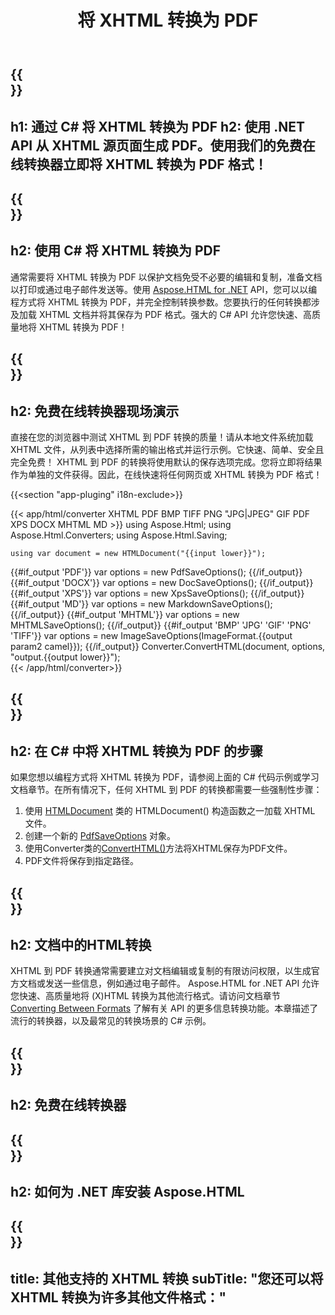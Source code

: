 ﻿---
translation: true
template: /templates/_template-conversion-child.md
title: 将 XHTML 转换为 PDF
description: 在 C# 中将 XHTML 转换为 PDF。在 ASP.NET 或任何 .NET 应用程序中轻松使用转换器 API。免费试用在线 XHTML 到 PDF 转换器！
url: /net/conversion/xhtml-to-pdf/
family: html
platformtag: net
feature: conversion
informat: XHTML
outformat: PDF
otherformats: XPS DOCX GIF JPEG PNG TIFF BMP HTML MHTML MD
howto: howtoXhtml
---

{{<section banner>}}
---
h1: 通过 C# 将 XHTML 转换为 PDF
h2: 使用 .NET API 从 XHTML 源页面生成 PDF。使用我们的免费在线转换器立即将 XHTML 转换为 PDF 格式！
---

{{<section overview>}}
---
h2: 使用 C# 将 XHTML 转换为 PDF
---

通常需要将 XHTML 转换为 PDF 以保护文档免受不必要的编辑和复制，准备文档以打印或通过电子邮件发送等。使用 [Aspose.HTML for .NET](https://products.aspose.com/html/net/) API，您可以以编程方式将 XHTML 转换为 PDF，并完全控制转换参数。您要执行的任何转换都涉及加载 XHTML 文档并将其保存为 PDF 格式。强大的 C# API 允许您快速、高质量地将 XHTML 转换为 PDF！

{{<section demos>}}
---
h2: 免费在线转换器现场演示
---

直接在您的浏览器中测试 XHTML 到 PDF 转换的质量！请从本地文件系统加载 XHTML 文件，从列表中选择所需的输出格式并运行示例。它快速、简单、安全且完全免费！ XHTML 到 PDF 的转换将使用默认的保存选项完成。您将立即将结果作为单独的文件获得。因此，在线快速将任何网页或 XHTML 转换为 PDF 格式！

{{<section "app-pluging" i18n-exclude>}}

{{< app/html/converter XHTML PDF BMP TIFF PNG "JPG|JPEG" GIF PDF XPS DOCX MHTML MD >}}
using Aspose.Html;
using Aspose.Html.Converters;
using Aspose.Html.Saving;

    using var document = new HTMLDocument("{{input lower}}");
{{#if_output 'PDF'}}
    var options = new PdfSaveOptions();
{{/if_output}}
{{#if_output 'DOCX'}}
    var options = new DocSaveOptions();
{{/if_output}}
{{#if_output 'XPS'}}
    var options = new XpsSaveOptions();
{{/if_output}}
{{#if_output 'MD'}}
    var options = new MarkdownSaveOptions();
{{/if_output}}
{{#if_output 'MHTML'}}
    var options = new MHTMLSaveOptions();
{{/if_output}}
{{#if_output 'BMP' 'JPG' 'GIF' 'PNG' 'TIFF'}}
    var options = new ImageSaveOptions(ImageFormat.{{output param2 camel}});
{{/if_output}}
    Converter.ConvertHTML(document, options, "output.{{output lower}}");   
{{< /app/html/converter>}} 


{{<section steps>}}
---
h2: 在 C# 中将 XHTML 转换为 PDF 的步骤
---

如果您想以编程方式将 XHTML 转换为 PDF，请参阅上面的 C# 代码示例或学习文档章节。在所有情况下，任何 XHTML 到 PDF 的转换都需要一些强制性步骤：

1. 使用 [HTMLDocument](https://reference.aspose.com/html/net/aspose.html/htmldocument/) 类的 HTMLDocument() 构造函数之一加载 XHTML 文件。
1. 创建一个新的 [PdfSaveOptions](https://reference.aspose.com/html/net/aspose.html.saving/pdfsaveoptions/) 对象。
1. 使用Converter类的[ConvertHTML()](https://reference.aspose.com/html/net/aspose.html.converters/converter/converthtml/)方法将XHTML保存为PDF文件。
1. PDF文件将保存到指定路径。

{{<section documentation>}}
---
h2: 文档中的HTML转换
---

XHTML 到 PDF 转换通常需要建立对文档编辑或复制的有限访问权限，以生成官方文档或发送一些信息，例如通过电子邮件。 Aspose.HTML for .NET API 允许您快速、高质量地将 (X)HTML 转换为其他流行格式。请访问文档章节 <a href="https://docs.aspose.com/html/net/converting-between-formats/" target="_blank">Converting Between Formats</a> 了解有关 API 的更多信息转换功能。本章描述了流行的转换器，以及最常见的转换场景的 C# 示例。

{{<section online-converters>}}
---
h2: 免费在线转换器
---

{{<section get-started>}}
---
h2: 如何为 .NET 库安装 Aspose.HTML
---

{{<section other-conversions>}}
---
title: 其他支持的 XHTML 转换
subTitle: "您还可以将 XHTML 转换为许多其他文件格式："
---